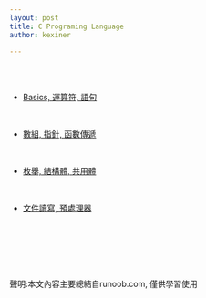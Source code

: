 ```yaml
---
layout: post
title: C Programing Language
author: kexiner

---
```

<br>
<br>

- [Basics, 運算符, 語句](/c_language01.md)

<br>

- [數組, 指針, 函數傳遞](https://github.com/kexinerchen/kexinerchen.github.io/blob/master/c_language02.md)

<br>

- [枚舉, 結構體, 共用體](https://github.com/kexinerchen/kexinerchen.github.io/blob/master/_posts/c_language03.md)

<br>

- [文件讀寫, 預處理器](./c_language04.md)



<br>
<br>
<br>
<br>
<br>







聲明:本文內容主要總結自runoob.com, 僅供學習使用
<br>
